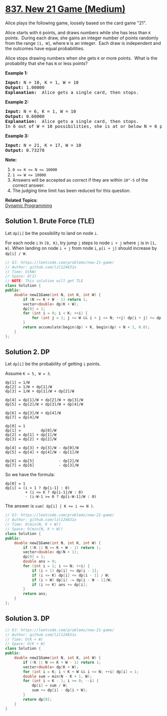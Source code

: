 # [837. New 21 Game (Medium)](https://leetcode.com/problems/new-21-game/)

<p>Alice plays the following game, loosely based on the card game "21".</p>

<p>Alice starts with <code>0</code> points, and draws numbers while she has less than <code>K</code> points.&nbsp; During each draw, she gains an integer number of points randomly from the range <code>[1, W]</code>, where <code>W</code> is an integer.&nbsp; Each draw is independent and the outcomes have equal probabilities.</p>

<p>Alice stops drawing numbers when she gets <code>K</code> or more points.&nbsp; What is the probability&nbsp;that she has <code>N</code> or less points?</p>

<p><strong>Example 1:</strong></p>

<pre><strong>Input: </strong>N = 10, K = 1, W = 10
<strong>Output: </strong>1.00000
<strong>Explanation: </strong> Alice gets a single card, then stops.
</pre>

<p><strong>Example 2:</strong></p>

<pre><strong>Input: </strong>N = 6, K = 1, W = 10
<strong>Output: </strong>0.60000
<strong>Explanation: </strong> Alice gets a single card, then stops.
In 6 out of W = 10 possibilities, she is at or below N = 6 points.
</pre>

<p><strong>Example 3:</strong></p>

<pre><strong>Input: </strong>N = 21, K = 17, W = 10
<strong>Output: </strong>0.73278</pre>

<p><strong>Note:</strong></p>

<ol>
	<li><code>0 &lt;= K &lt;= N &lt;= 10000</code></li>
	<li><code>1 &lt;= W &lt;= 10000</code></li>
	<li>Answers will be accepted as correct if they are within <code>10^-5</code> of the correct answer.</li>
	<li>The judging time limit has been reduced for this question.</li>
</ol>


**Related Topics**:  
[Dynamic Programming](https://leetcode.com/tag/dynamic-programming/)

## Solution 1. Brute Force (TLE)

Let `dp[i]` be the possibility to land on node `i`.

For each node `i` in `[0, K)`, try jump `j` steps to node `i + j` where `j` is in `[1, W]`. When landing on node `i + j` from node `i`, `p[i + j]` should increase by `dp[i] / W`.

```cpp
// OJ: https://leetcode.com/problems/new-21-game/
// Author: github.com/lzl124631x
// Time: O(KW)
// Space: O(1)
// NOTE: This solution will get TLE
class Solution {
public:
    double new21Game(int N, int K, int W) {
        if (N >= K + W - 1) return 1;
        vector<double> dp(K + W);
        dp[0] = 1;
        for (int i = 0; i < K; ++i) {
            for (int j = 1; j <= W && i + j <= N; ++j) dp[i + j] += dp[i] / W;
        }
        return accumulate(begin(dp) + K, begin(dp) + N + 1, 0.0);
    }
};
```

## Solution 2. DP

Let `dp[i]` be the probability of getting `i` points.

Assume `K = 5, W = 3`.
```
dp[1] = 1/W
dp[2] = 1/W + dp[1]/W
dp[3] = 1/W + dp[1]/W + dp[2]/W

dp[4] = dp[1]/W + dp[2]/W + dp[3]/W
dp[5] = dp[2]/W + dp[3]/W + dp[4]/W

dp[6] = dp[3]/W + dp[4]/W
dp[7] = dp[4]/W
```

```
dp[0] = 1
dp[1] =         dp[0]/W
dp[2] = dp[1] + dp[1]/W
dp[3] = dp[2] + dp[2]/W

dp[4] = dp[3] + dp[3]/W - dp[0]/W
dp[5] = dp[4] + dp[4]/W - dp[1]/W

dp[6] = dp[5]           - dp[2]/W
dp[7] = dp[6]           - dp[3]/W
```

So we have the formula:

```
dp[0] = 1
dp[i] = (i > 1 ? dp[i-1] : 0)
         + (i <= K ? dp[i-1]/W : 0)
         - (i-W-1 >= 0 ? dp[i-W-1]/W : 0)
```

The answer is `sum( dp[i] | K <= i <= N )`.

```cpp
// OJ: https://leetcode.com/problems/new-21-game/
// Author: github.com/lzl124631x
// Time: O(min(N, K + W))
// Space: O(min(N, K + W))
class Solution {
public:
    double new21Game(int N, int K, int W) {
        if (!K || N >= K + W - 1) return 1;
        vector<double> dp(N + 1);
        dp[0] = 1;
        double ans = 0;
        for (int i = 1; i <= N; ++i) {
            if (i > 1) dp[i] += dp[i - 1];
            if (i <= K) dp[i] += dp[i - 1] / W;
            if (i > W) dp[i] -= dp[i - W - 1]/W;
            if (i >= K) ans += dp[i];
        }
        return ans;
    }
};
```

## Solution 3. DP

```cpp
// OJ: https://leetcode.com/problems/new-21-game/
// Author: github.com/lzl124631x
// Time: O(K + W)
// Space: O(K + W)
class Solution {
public:
    double new21Game(int N, int K, int W) {
        if (!K || N >= K + W - 1) return 1;
        vector<double> dp(K + W);
        for (int i = K; i < K + W && i <= N; ++i) dp[i] = 1;
        double sum = min(N - K + 1, W);
        for (int i = K - 1; i >= 0; --i) {
            dp[i] = sum / W;
            sum += dp[i] - dp[i + W];
        }
        return dp[0];
    }
}
```